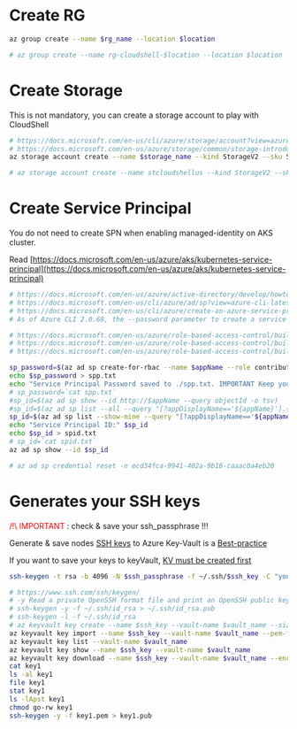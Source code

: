 # Create RG
```sh
az group create --name $rg_name --location $location

# az group create --name rg-cloudshell-$location --location $location

```

# Create Storage

This is not mandatory, you can create a storage account to play with CloudShell

```sh
# https://docs.microsoft.com/en-us/cli/azure/storage/account?view=azure-cli-latest#az-storage-account-create
# https://docs.microsoft.com/en-us/azure/storage/common/storage-introduction#types-of-storage-accounts
az storage account create --name $storage_name --kind StorageV2 --sku Standard_LRS --resource-group $rg_name --location $location --https-only true

# az storage account create --name stcloudshellus --kind StorageV2 --sku Standard_LRS -g rg-cloudshell-$location --location $location --https-only true

```

# Create Service Principal

You do not need to create SPN when enabling managed-identity on AKS cluster.

Read [https://docs.microsoft.com/en-us/azure/aks/kubernetes-service-principal](https://docs.microsoft.com/en-us/azure/aks/kubernetes-service-principal)

```sh
# https://docs.microsoft.com/en-us/azure/active-directory/develop/howto-create-service-principal-portal
# https://docs.microsoft.com/en-us/cli/azure/ad/sp?view=azure-cli-latest#az-ad-sp-create-for-rbac
# https://docs.microsoft.com/en-us/cli/azure/create-an-azure-service-principal-azure-cli?view=azure-cli-latest
# As of Azure CLI 2.0.68, the --password parameter to create a service principal with a user-defined password is no longer supported to prevent the accidental use of weak passwords.

# https://docs.microsoft.com/en-us/azure/role-based-access-control/built-in-roles
# https://docs.microsoft.com/en-us/azure/role-based-access-control/built-in-roles#azure-kubernetes-service-cluster-admin-role
# https://docs.microsoft.com/en-us/azure/role-based-access-control/built-in-roles#azure-kubernetes-service-cluster-user-role

sp_password=$(az ad sp create-for-rbac --name $appName --role contributor --query password --output tsv)
echo $sp_password > spp.txt
echo "Service Principal Password saved to ./spp.txt. IMPORTANT Keep your password ..." 
# sp_password=`cat spp.txt`
#sp_id=$(az ad sp show --id http://$appName --query objectId -o tsv)
#sp_id=$(az ad sp list --all --query "[?appDisplayName=='${appName}'].{appId:appId}" --output tsv)
sp_id=$(az ad sp list --show-mine --query "[?appDisplayName=='${appName}'].{appId:appId}" --output tsv)
echo "Service Principal ID:" $sp_id 
echo $sp_id > spid.txt
# sp_id=`cat spid.txt`
az ad sp show --id $sp_id

# az ad sp credential reset -n ecd34fca-9941-402a-9b16-caaac0a4eb20

```

# Generates your SSH keys

<span style="color:red">/!\ IMPORTANT </span> :  check & save your ssh_passphrase !!!

Generate & save nodes [SSH keys](https://docs.microsoft.com/en-us/azure/aks/ssh) to Azure Key-Vault is a [Best-practice](https://github.com/Azure/k8s-best-practices/blob/master/Security_securing_a_cluster.md#securing-host-access)

If you want to save your keys to keyVault, [KV must be created first](setup-kv.md)

```sh
ssh-keygen -t rsa -b 4096 -N $ssh_passphrase -f ~/.ssh/$ssh_key -C "youremail@groland.grd"

# https://www.ssh.com/ssh/keygen/
# -y Read a private OpenSSH format file and print an OpenSSH public key to stdout.
# ssh-keygen -y -f ~/.ssh/id_rsa > ~/.ssh/id_rsa.pub
# ssh-keygen -l -f ~/.ssh/id_rsa
# az keyvault key create --name $ssh_key --vault-name $vault_name --size 2048 --kty RSA
az keyvault key import --name $ssh_key --vault-name $vault_name --pem-file ~/.ssh/$ssh_key --pem-password $ssh_passphrase
az keyvault key list --vault-name $vault_name
az keyvault key show --name $ssh_key --vault-name $vault_name
az keyvault key download --name $ssh_key --vault-name $vault_name --encoding PEM --file key2
cat key1
ls -al key1
file key1
stat key1
ls -lApst key1
chmod go-rw key1
ssh-keygen -y -f key1.pem > key1.pub

```